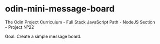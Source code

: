 # odin-mini-message-board

The Odin Project Curriculum - Full Stack JavaScript Path - NodeJS Section - Project Nº22

Goal: Create a simple message board.
